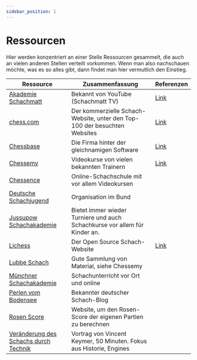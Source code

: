 ```yaml
---
sidebar_position: 1
---
```


# Ressourcen

Hier werden konzentriert an einer Stelle Ressourcen gesammelt, die auch an vielen anderen Stellen verteilt vorkommen.
Wenn man also nachschauen möchte, was es so alles gibt, dann findet man hier vermutlich den Einstieg.

| Ressource    | Zusammenfassung                             | Referenzen                                |
|--------------|---------------------------------------------|-------------------------------------------|
| [Akademie Schachmatt](https://akademieschachmatt.thinkific.com/) | Bekannt von YouTube (Schachmatt TV)      | [Link](../onlinetraining#schachakademien) |
| [chess.com](https://chess.com) | Der kommerzielle Schach-Website, unter den Top-100 der besuchten Websites | [Link](./schachonline#chesscom)           |
| [Chessbase](https://de.chessbase.com/) | Die Firma hinter der gleichnamigen Software | [Link](./schachonline#chessbase)          |
| [Chessemy](https://www.chessemy.com/) | Videokurse von vielen bekannten Trainern    | [Link](./schachunterhaltung#videos)       |
| [Chessence](https://chessence.de/) | Online-Schachschule mit vor allem Videokursen |                                           |
| [Deutsche Schachjugend](https://www.deutsche-schachjugend.de/) | Organisation im Bund                        |                                           |
| [Jussupow Schachakademie](http://www.jussupow.de/Training) | Bietet immer wieder Turniere und auch Schachkurse vor allem für Kinder an. |                                           |
| [Lichess](https://lichess.org) | Der Open Source Schach-Website              | [Link](./schachonline#lichess)            |
| [Lubbe Schach](https://www.lubbe-schach.de/training/) | Gute Sammlung von Material, siehe Chessemy  |                                           |
| [Münchner Schachakademie](https://www.mucschach.de/) | Schachunterricht vor Ort und online         |                                           |
| [Perlen vom Bodensee](https://perlenvombodensee.de/) | Bekannter deutscher Schach-Blog             |                                           |
| [Rosen Score](https://lichess.org/@/Lichess/blog/what-is-your-rosen-score/PuSIsIum) | Website, um den Rosen-Score der eigenen Partien zu berechnen |                                           |
| [Veränderung des Schachs durch Technik](https://youtu.be/IOQNVN4aX7s) | Vortrag von Vincent Keymer, 50 Minuten. Fokus aus Historie, Engines |                                           |

